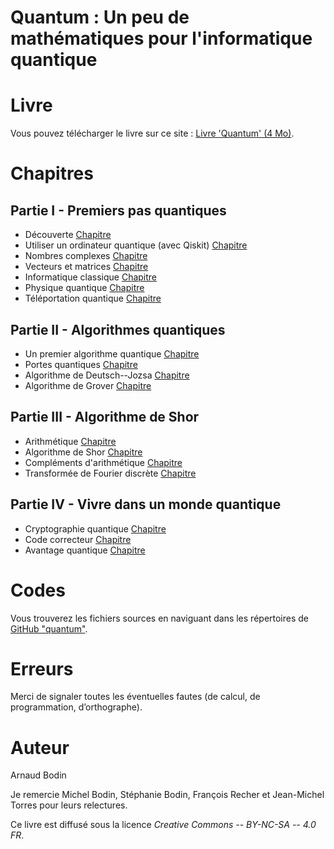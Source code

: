 
Quantum : Un peu de mathématiques pour l'informatique quantique
===============================================================

Livre
=====

Vous pouvez télécharger le livre sur ce site : [Livre 'Quantum' (4 Mo)](livre-quantum.pdf).


Chapitres
=========

Partie I - Premiers pas quantiques
----------------------------------

* Découverte [Chapitre](decouverte/decouverte.pdf)
* Utiliser un ordinateur quantique (avec Qiskit) [Chapitre](ordinateur/ordinateur.pdf)
* Nombres complexes [Chapitre](complexes/complexes.pdf)
* Vecteurs et matrices [Chapitre](vecteurs/vecteurs.pdf)
* Informatique classique [Chapitre](classique/classique.pdf)
* Physique quantique [Chapitre](physique/physique.pdf)
* Téléportation quantique [Chapitre](teleportation/teleportation.pdf)


Partie II - Algorithmes quantiques
----------------------------------

* Un premier algorithme quantique [Chapitre](algorithme/algorithme.pdf)
* Portes quantiques [Chapitre](portes/portes.pdf)
* Algorithme de Deutsch--Jozsa [Chapitre](deutsch/deutsch.pdf)
* Algorithme de Grover [Chapitre](grover/grover.pdf)


Partie III - Algorithme de Shor
-------------------------------

* Arithmétique [Chapitre](arithmetique/arithmetique.pdf)
* Algorithme de Shor [Chapitre](shor/shor.pdf)
* Compléments d'arithmétique [Chapitre](complement/complement.pdf)
*  Transformée de Fourier discrète [Chapitre](fourier/fourier.pdf)


Partie IV - Vivre dans un monde quantique
-----------------------------------------

* Cryptographie quantique [Chapitre](crypto/crypto.pdf)
* Code correcteur [Chapitre](code/code.pdf)
* Avantage quantique [Chapitre](avantage/avantage.pdf)


Codes
=====

Vous trouverez les fichiers sources en naviguant dans les répertoires de [GitHub "quantum"](https://github.com/exo7math/quantum-exo7).


Erreurs
=======

Merci de signaler toutes les éventuelles fautes (de calcul, de programmation, d’orthographe).



Auteur
======

Arnaud Bodin

Je remercie Michel Bodin, Stéphanie Bodin, François Recher et Jean-Michel Torres pour leurs relectures.


Ce livre est diffusé sous la licence *Creative Commons -- BY-NC-SA -- 4.0 FR*.


